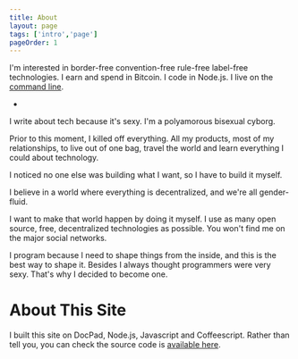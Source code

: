 ```yaml
---
title: About
layout: page
tags: ['intro','page']
pageOrder: 1
---
```


I'm interested in border-free convention-free rule-free label-free technologies. I earn and spend in Bitcoin. I code in Node.js. I live on the [command line](http://gwenbell.com/posts/digitalenvironment).

*

I write about tech because it's sexy. I'm a polyamorous bisexual cyborg. 

Prior to this moment, I killed off everything. All my products, most of my relationships, to live out of one bag, travel the world and learn everything I could about technology. 

I noticed no one else was building what I want, so I have to build it myself. 

I believe in a world where everything is decentralized, and we're all gender-fluid.

I want to make that world happen by doing it myself. I use as many open source, free, decentralized technologies as possible. You won't find me on the major social networks.

I program because I need to shape things from the inside, and this is the best way to shape it. Besides I always thought programmers were very sexy. That's why I decided to become one.

About This Site
===============

I built this site on DocPad, Node.js, Javascript and Coffeescript. Rather than tell you, you can check the source code is [available here](https://github.com/gwenbell).
